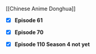 [[Chinese Anime Donghua]]

- [x] **Episode 61**

- [x] **Episode 70**

- [x] **Episode 110 Season 4 not yet**